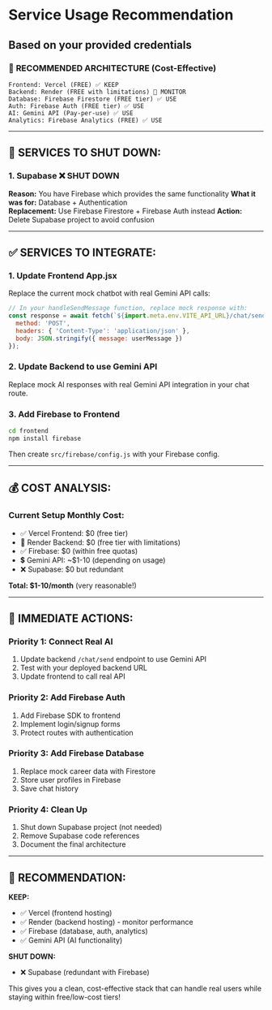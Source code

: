 # Service Usage Recommendation
## Based on your provided credentials

### 🎯 **RECOMMENDED ARCHITECTURE (Cost-Effective)**

```
Frontend: Vercel (FREE) ✅ KEEP
Backend: Render (FREE with limitations) 🤔 MONITOR  
Database: Firebase Firestore (FREE tier) ✅ USE
Auth: Firebase Auth (FREE tier) ✅ USE
AI: Gemini API (Pay-per-use) ✅ USE
Analytics: Firebase Analytics (FREE) ✅ USE
```

---

## 🔄 **SERVICES TO SHUT DOWN:**

### 1. Supabase ❌ SHUT DOWN
**Reason:** You have Firebase which provides the same functionality
**What it was for:** Database + Authentication  
**Replacement:** Use Firebase Firestore + Firebase Auth instead
**Action:** Delete Supabase project to avoid confusion

---

## ✅ **SERVICES TO INTEGRATE:**

### 1. Update Frontend App.jsx
Replace the current mock chatbot with real Gemini API calls:

```javascript
// In your handleSendMessage function, replace mock response with:
const response = await fetch(`${import.meta.env.VITE_API_URL}/chat/send`, {
  method: 'POST',
  headers: { 'Content-Type': 'application/json' },
  body: JSON.stringify({ message: userMessage })
});
```

### 2. Update Backend to use Gemini API
Replace mock AI responses with real Gemini API integration in your chat route.

### 3. Add Firebase to Frontend
```bash
cd frontend
npm install firebase
```

Then create `src/firebase/config.js` with your Firebase config.

---

## 💰 **COST ANALYSIS:**

### Current Setup Monthly Cost:
- ✅ Vercel Frontend: $0 (free tier)
- 🤔 Render Backend: $0 (free tier with limitations)  
- ✅ Firebase: $0 (within free quotas)
- 💲 Gemini API: ~$1-10 (depending on usage)
- ❌ Supabase: $0 but redundant

**Total: $1-10/month** (very reasonable!)

---

## 🚀 **IMMEDIATE ACTIONS:**

### Priority 1: Connect Real AI
1. Update backend `/chat/send` endpoint to use Gemini API
2. Test with your deployed backend URL
3. Update frontend to call real API

### Priority 2: Add Firebase Auth  
1. Add Firebase SDK to frontend
2. Implement login/signup forms
3. Protect routes with authentication

### Priority 3: Add Firebase Database
1. Replace mock career data with Firestore
2. Store user profiles in Firebase
3. Save chat history

### Priority 4: Clean Up
1. Shut down Supabase project (not needed)
2. Remove Supabase code references
3. Document the final architecture

---

## 🎯 **RECOMMENDATION:**

**KEEP:**
- ✅ Vercel (frontend hosting)
- ✅ Render (backend hosting) - monitor performance
- ✅ Firebase (database, auth, analytics)  
- ✅ Gemini API (AI functionality)

**SHUT DOWN:**
- ❌ Supabase (redundant with Firebase)

This gives you a clean, cost-effective stack that can handle real users while staying within free/low-cost tiers!
